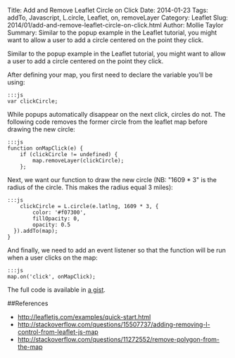 Title: Add and Remove Leaflet Circle on Click
Date: 2014-01-23
Tags: addTo, Javascript, L.circle, Leaflet, on, removeLayer
Category: Leaflet
Slug: 2014/01/add-and-remove-leaflet-circle-on-click.html
Author: Mollie Taylor
Summary: Similar to the popup example in the Leaflet tutorial, you might want to allow a user to add a circle centered on the point they click.

Similar to the popup example in the Leaflet tutorial, you might want to allow a user to add a circle centered on the point they click.

After defining your map, you first need to declare the variable you'll be using:

	:::js
	var clickCircle;

While popups automatically disappear on the next click, circles do not. The following code removes the former circle from the leaflet map before drawing the new circle:

	:::js
	function onMapClick(e) {
		if (clickCircle != undefined) {
			map.removeLayer(clickCircle);
		};

Next, we want our function to draw the new circle (NB: "1609 * 3" is the radius of the circle. This makes the radius equal 3 miles):

	:::js
		clickCircle = L.circle(e.latlng, 1609 * 3, {
			color: '#f07300',
			fillOpacity: 0,
			opacity: 0.5
	  }).addTo(map);
	}

And finally, we need to add an event listener so that the function will be run when a user clicks on the map:

	:::js
	map.on('click', onMapClick);

The full code is available in [a gist](https://gist.github.com/mollietaylor/8564724).

##References
* <http://leafletjs.com/examples/quick-start.html>
* <http://stackoverflow.com/questions/15507737/adding-removing-l-control-from-leaflet-js-map>
* <http://stackoverflow.com/questions/11272552/remove-polygon-from-the-map>

